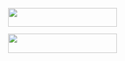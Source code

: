 
<p align="center"><a href="https://telegram.dog/XTZ_HerokuBot?start=TVItS0FOTkFESUdBL0FHT1JBLU1VU0lDIG1haW4?template=https://github.com/MR-KANNADIGA/AGORA-MUSIC](https://dashboard.heroku.com/new?template=https://github.com/MR-KANNADIGA/AGORA-MUSIC)"> <img src="https://img.shields.io/badge/Deploy%20To%20Heroku-yellow?style=for-the-badge&logo=heroku" width="220" height="38.45"/></a></p>


<p align="center"><a href="https://t.me/agora_ssgenbot?template=https://t.me/agora_ssgenbot](https://t.me/agora_ssgenbot?template=https://t.me/agora_ssgenbot)"> <img src="https://img.shields.io/badge/STRING%20GENERATOR%20BOT-purple?style=for-the-badge&logo=heroku" width="220" height="38.45"/></a></p>




